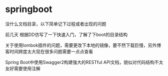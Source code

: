 # springboot
没什么文档目录，以下简单记下过程或者出现的问题

前几天 根据DD仿写了一下快速入门，了解了下boot的目录结构

关于使用lombok插件的问题，需要更改下本地的镜像，要不然下载巨慢，另外博客时间跨度太大现在很多问题需要一点点查看

Spring Boot中使用Swagger2构建强大的RESTful API文档，貌似对代码结构不太友好需要使用注解


